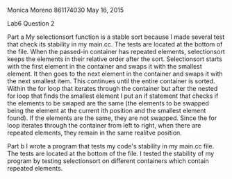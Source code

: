 Monica Moreno
861174030
May 16, 2015

Lab6 Question 2

Part a
My selectionsort function is a stable sort because I made several test that 
check its stability in my main.cc. The tests are located at the bottom of the 
file. When the passed-in container has repeated elements, selectionsort keeps 
the elements in their relative order after the sort. Selectionsort starts with 
the first element in the container and swaps it with the smallest element. It 
then goes to the next element in the container and swaps it with the next 
smallest item. This continues until the entire container is sorted. Within the 
for loop that iterates through the container but after the nested for loop that
finds the smallest element I put an if statement that checks if the elements to 
be swaped are the same (the elements to be swapped being the element at the 
current ith position and the smallest element found). If the elements are the 
same, they are not swapped. Since the for loop iterates through the container 
from left to right, when there are repeated elements, they remain in the same 
realitve position. 

Part b
I wrote a program that tests my code's stability in my main.cc file. The tests
are located at the bottom of the file. I tested the stability of my program by 
testing selectionsort on different containers which contain repeated elements.
